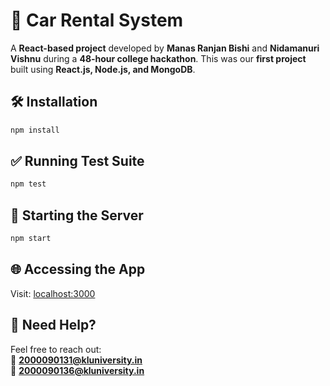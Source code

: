 # 🚗 Car Rental System  

A **React-based project** developed by **Manas Ranjan Bishi** and **Nidamanuri Vishnu** during a **48-hour college hackathon**. This was our **first project** built using **React.js, Node.js, and MongoDB**.  

## 🛠 Installation  

```sh
npm install
```

## ✅ Running Test Suite  

```sh
npm test
```

## 🚀 Starting the Server  

```sh
npm start
```

## 🌐 Accessing the App  

Visit: [localhost:3000](http://localhost:3000)  

## 📩 Need Help?  

Feel free to reach out:  
📧 **2000090131@kluniversity.in**  
📧 **2000090136@kluniversity.in**  
